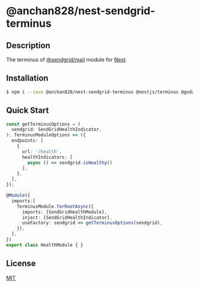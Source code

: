 # @anchan828/nest-sendgrid-terminus

## Description

The terminus of [@sendgrid/mail](https://github.com/sendgrid/sendgrid-nodejs/tree/master/packages/mail) module for [Nest](https://github.com/nestjs/nest).


## Installation

```bash
$ npm i --save @anchan828/nest-sendgrid-terminus @nestjs/terminus @godaddy/terminus
```

## Quick Start

```ts
const getTerminusOptions = (
  sendgrid: SendGridHealthIndicator,
): TerminusModuleOptions => ({
  endpoints: [
    {
      url: '/health',
      healthIndicators: [
        async () => sendgrid.isHealthy()
      ],
    },
  ],
});

@Module({
  imports:[
    TerminusModule.forRootAsync({
      imports: [SendGridHealthModule],
      inject: [SendGridHealthIndicator],
      useFactory: sendgrid => getTerminusOptions(sendgrid),
    }),
  ],
})
export class HealthModule { }
```

## License

[MIT](LICENSE)